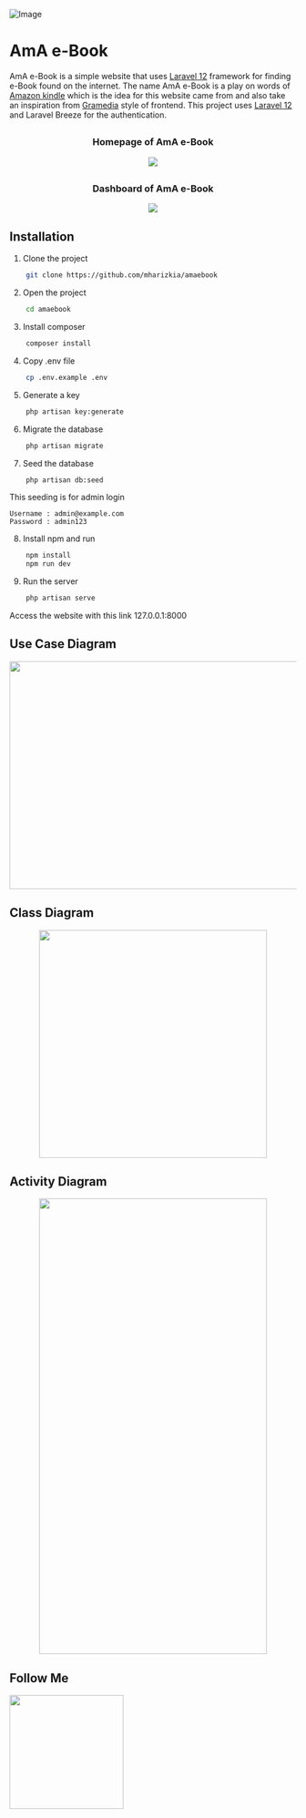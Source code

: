 ![Image](https://github.com/user-attachments/assets/96d58f31-882f-473c-9a8c-feaf7673ac1b)

# AmA e-Book

AmA e-Book is a simple website that uses [Laravel 12](https://laravel.com/docs/12.x/releases) framework for finding e-Book found on the internet. The name AmA e-Book is a play on words of [Amazon kindle](https://www.amazon.com/kindle-dbs/storefront) which is the idea for this website came from and also take an inspiration from [Gramedia](https://www.gramedia.com) style of frontend.
This project uses [Laravel 12](https://laravel.com/docs/12.x/releases) and Laravel Breeze for the authentication.

## 

<h3 align="center">Homepage of AmA e-Book</h3>
    <p align="center">
        <img src="https://github.com/user-attachments/assets/96ae22b9-6c36-481f-a059-94278a30ce40">
    </p>
    
##

<h3 align="center">Dashboard of AmA e-Book</h3>
    <p align="center">
        <img src="https://github.com/user-attachments/assets/7244c550-5a26-4403-b9ce-7ddedf76c473">
    </p>

## Installation

1. Clone the project

```bash
    git clone https://github.com/mharizkia/amaebook
```
2. Open the project

```bash
    cd amaebook
```
3. Install composer

```bash
    composer install
```
4. Copy .env file

```bash
    cp .env.example .env
```
5. Generate a key

```bash
    php artisan key:generate
```
6. Migrate the database

```bash
    php artisan migrate
```
7. Seed the database

```bash
    php artisan db:seed
```
This seeding is for admin login
```
Username : admin@example.com
Password : admin123
```

8. Install npm and run
```bash
    npm install
    npm run dev
```

9. Run the server
```bash
    php artisan serve
```

Access the website with this link 127.0.0.1:8000

## Use Case Diagram
<p align="center">
    <img src="https://github.com/user-attachments/assets/a711eeac-f034-448a-aa95-9f3a59c3a33b" width="700" height="400">
</p>

## Class Diagram
<p align="center">
    <img src="https://github.com/user-attachments/assets/255e3273-5db3-4b36-8aed-61a52c8028c1" width="400" height="400">
</p>

## Activity Diagram
<p align="center">
    <img src="https://github.com/user-attachments/assets/f890dc32-aa84-49da-a242-dd39167807a0" width="400" height="800">
</p>

## Follow Me 

<img src="https://upload.wikimedia.org/wikipedia/commons/thumb/9/95/Instagram_logo_2022.svg/600px-Instagram_logo_2022.svg.png" width="200" height="200">
